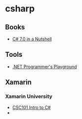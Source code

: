 # csharp


## Books

* [C# 7.0 in a Nutshell](http://amzn.to/2iutXI3)


## Tools

* [.NET Programmer's Playground](http://www.linqpad.net/)


## Xamarin

### Xamarin University 

* [CSC101 Intro to C#](https://university.xamarin.com/videos/csc101-intro-csharp)
*

